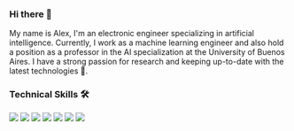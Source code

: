 ### Hi there 👋

My name is Alex, I'm an electronic engineer specializing in artificial intelligence. Currently, I work as a machine learning engineer and also hold a position as a professor in the AI specialization at the University of Buenos Aires. I have a strong passion for research and keeping up-to-date with the latest technologies 🚀.

### Technical Skills 🛠

![](https://img.shields.io/badge/cloud-Microsoft_Azure-61DAFB?logo=microsoftazure)
![](https://img.shields.io/badge/cloud-Azure_Databricks-61DAFB?logo=databricks)
![](https://img.shields.io/badge/orchestration-Apache_Airflow-61DAFB?logo=apacheairflow)
![](https://img.shields.io/badge/model_versioning-MLflow-61DAFB?logo=mlflow)
![](https://img.shields.io/badge/code-Python-61DAFB?logo=python)
![](https://img.shields.io/badge/code-Apache_Spark-61DAFB?logo=apachespark)
![](https://img.shields.io/badge/code_versioning-Github-61DAFB?logo=github)



<!--
**AlexBarria/AlexBarria** is a ✨ _special_ ✨ repository because its `README.md` (this file) appears on your GitHub profile.

Here are some ideas to get you started:

- 🔭 I’m currently working on ...
- 🌱 I’m currently learning ...
- 👯 I’m looking to collaborate on ...
- 🤔 I’m looking for help with ...
- 💬 Ask me about ...
- 📫 How to reach me: ...
- 😄 Pronouns: ...
- ⚡ Fun fact: ...
-->
